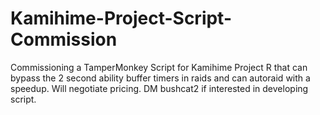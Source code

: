 # Kamihime-Project-Script-Commission
Commissioning a TamperMonkey Script for Kamihime Project R that can bypass the 2 second ability buffer timers in raids and can autoraid with a speedup. Will negotiate pricing. DM bushcat2 if interested in developing script.
